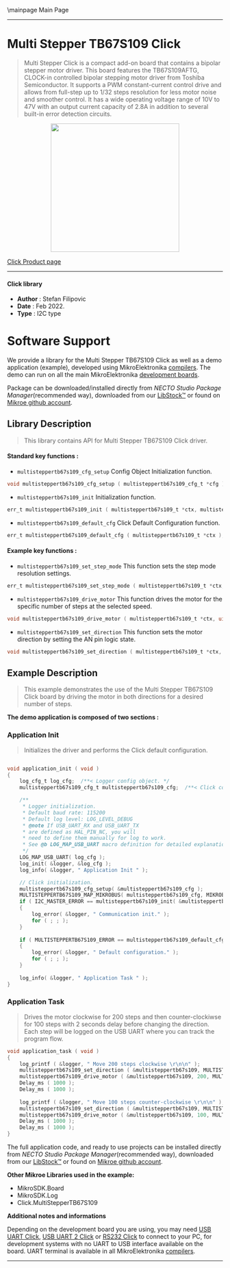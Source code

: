 \mainpage Main Page

---
# Multi Stepper TB67S109 Click

> Multi Stepper Click is a compact add-on board that contains a bipolar stepper motor driver. This board features the TB67S109AFTG, CLOCK-in controlled bipolar stepping motor driver from Toshiba Semiconductor. It supports a PWM constant-current control drive and allows from full-step up to 1/32 steps resolution for less motor noise and smoother control. It has a wide operating voltage range of 10V to 47V with an output current capacity of 2.8A in addition to several built-in error detection circuits.

<p align="center">
  <img src="https://download.mikroe.com/images/click_for_ide/multisteppertb67s109_click.png" height=300px>
</p>

[Click Product page](https://www.mikroe.com/multi-stepper-click-tb67s109)

---


#### Click library

- **Author**        : Stefan Filipovic
- **Date**          : Feb 2022.
- **Type**          : I2C type


# Software Support

We provide a library for the Multi Stepper TB67S109 Click
as well as a demo application (example), developed using MikroElektronika
[compilers](https://www.mikroe.com/necto-studio).
The demo can run on all the main MikroElektronika [development boards](https://www.mikroe.com/development-boards).

Package can be downloaded/installed directly from *NECTO Studio Package Manager*(recommended way), downloaded from our [LibStock&trade;](https://libstock.mikroe.com) or found on [Mikroe github account](https://github.com/MikroElektronika/mikrosdk_click_v2/tree/master/clicks).

## Library Description

> This library contains API for Multi Stepper TB67S109 Click driver.

#### Standard key functions :

- `multisteppertb67s109_cfg_setup` Config Object Initialization function.
```c
void multisteppertb67s109_cfg_setup ( multisteppertb67s109_cfg_t *cfg );
```

- `multisteppertb67s109_init` Initialization function.
```c
err_t multisteppertb67s109_init ( multisteppertb67s109_t *ctx, multisteppertb67s109_cfg_t *cfg );
```

- `multisteppertb67s109_default_cfg` Click Default Configuration function.
```c
err_t multisteppertb67s109_default_cfg ( multisteppertb67s109_t *ctx );
```

#### Example key functions :

- `multisteppertb67s109_set_step_mode` This function sets the step mode resolution settings.
```c
err_t multisteppertb67s109_set_step_mode ( multisteppertb67s109_t *ctx, uint8_t mode );
```

- `multisteppertb67s109_drive_motor` This function drives the motor for the specific number of steps at the selected speed.
```c
void multisteppertb67s109_drive_motor ( multisteppertb67s109_t *ctx, uint32_t steps, uint8_t speed );
```

- `multisteppertb67s109_set_direction` This function sets the motor direction by setting the AN pin logic state.
```c
void multisteppertb67s109_set_direction ( multisteppertb67s109_t *ctx, uint8_t dir );
```

## Example Description

> This example demonstrates the use of the Multi Stepper TB67S109 Click board by driving the motor in both directions for a desired number of steps.

**The demo application is composed of two sections :**

### Application Init

> Initializes the driver and performs the Click default configuration.

```c

void application_init ( void )
{
    log_cfg_t log_cfg;  /**< Logger config object. */
    multisteppertb67s109_cfg_t multisteppertb67s109_cfg;  /**< Click config object. */

    /** 
     * Logger initialization.
     * Default baud rate: 115200
     * Default log level: LOG_LEVEL_DEBUG
     * @note If USB_UART_RX and USB_UART_TX 
     * are defined as HAL_PIN_NC, you will 
     * need to define them manually for log to work. 
     * See @b LOG_MAP_USB_UART macro definition for detailed explanation.
     */
    LOG_MAP_USB_UART( log_cfg );
    log_init( &logger, &log_cfg );
    log_info( &logger, " Application Init " );

    // Click initialization.
    multisteppertb67s109_cfg_setup( &multisteppertb67s109_cfg );
    MULTISTEPPERTB67S109_MAP_MIKROBUS( multisteppertb67s109_cfg, MIKROBUS_1 );
    if ( I2C_MASTER_ERROR == multisteppertb67s109_init( &multisteppertb67s109, &multisteppertb67s109_cfg ) ) 
    {
        log_error( &logger, " Communication init." );
        for ( ; ; );
    }
    
    if ( MULTISTEPPERTB67S109_ERROR == multisteppertb67s109_default_cfg ( &multisteppertb67s109 ) )
    {
        log_error( &logger, " Default configuration." );
        for ( ; ; );
    }
    
    log_info( &logger, " Application Task " );
}

```

### Application Task

> Drives the motor clockwise for 200 steps and then counter-clockiwse for 100 steps with 2 seconds delay before changing the direction.
Each step will be logged on the USB UART where you can track the program flow.

```c
void application_task ( void )
{
    log_printf ( &logger, " Move 200 steps clockwise \r\n\n" );
    multisteppertb67s109_set_direction ( &multisteppertb67s109, MULTISTEPPERTB67S109_DIR_CW );
    multisteppertb67s109_drive_motor ( &multisteppertb67s109, 200, MULTISTEPPERTB67S109_SPEED_FAST );
    Delay_ms ( 1000 );
    Delay_ms ( 1000 );
    
    log_printf ( &logger, " Move 100 steps counter-clockwise \r\n\n" );
    multisteppertb67s109_set_direction ( &multisteppertb67s109, MULTISTEPPERTB67S109_DIR_CCW );
    multisteppertb67s109_drive_motor ( &multisteppertb67s109, 100, MULTISTEPPERTB67S109_SPEED_FAST );
    Delay_ms ( 1000 );
    Delay_ms ( 1000 );
}
```

The full application code, and ready to use projects can be installed directly from *NECTO Studio Package Manager*(recommended way), downloaded from our [LibStock&trade;](https://libstock.mikroe.com) or found on [Mikroe github account](https://github.com/MikroElektronika/mikrosdk_click_v2/tree/master/clicks).

**Other Mikroe Libraries used in the example:**

- MikroSDK.Board
- MikroSDK.Log
- Click.MultiStepperTB67S109

**Additional notes and informations**

Depending on the development board you are using, you may need
[USB UART Click](https://www.mikroe.com/usb-uart-click),
[USB UART 2 Click](https://www.mikroe.com/usb-uart-2-click) or
[RS232 Click](https://www.mikroe.com/rs232-click) to connect to your PC, for
development systems with no UART to USB interface available on the board. UART
terminal is available in all MikroElektronika
[compilers](https://shop.mikroe.com/compilers).

---

